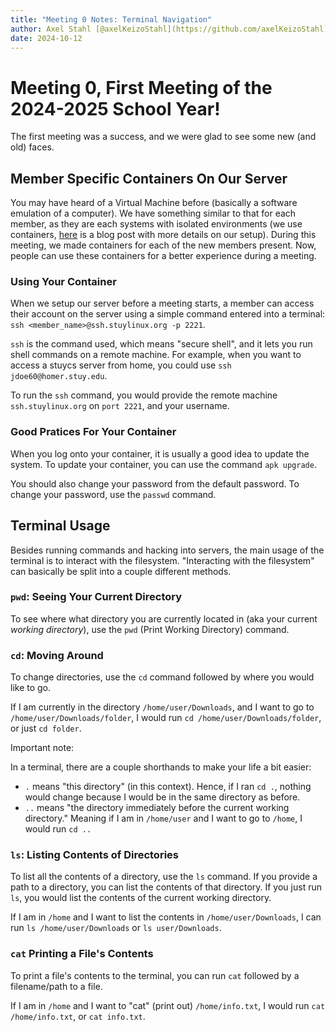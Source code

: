 ```yaml
---
title: "Meeting 0 Notes: Terminal Navigation"
author: Axel Stahl [@axelKeizoStahl](https://github.com/axelKeizoStahl)
date: 2024-10-12
---
```


# Meeting 0, First Meeting of the 2024-2025 School Year!
The first meeting was a success, and we were glad to see some new (and old) faces.


## Member Specific Containers On Our Server
You may have heard of a Virtual Machine before (basically a software emulation of a computer).
We have something similar to that for each member, as they are each systems with isolated environments (we use containers, [here](https://stuylinux.org/posts/infra-containers/) is a blog post with more details on our setup).
During this meeting, we made containers for each of the new members present. Now, people can use these containers for a better experience during a meeting.

### Using Your Container
When we setup our server before a meeting starts, a member can access their account on the server using a simple command entered into a terminal:
    `ssh <member_name>@ssh.stuylinux.org -p 2221`.

`ssh` is the command used, which means "secure shell", and it lets you run shell commands on a remote machine. For example, when you want to access a stuycs server from home, you could use `ssh jdoe60@homer.stuy.edu`.

To run the `ssh` command, you would provide the remote machine `ssh.stuylinux.org` on `port 2221`, and your username.

### Good Pratices For Your Container
When you log onto your container, it is usually a good idea to update the system. To update your container, you can use the command `apk upgrade`.

You should also change your password from the default password. To change your password, use the `passwd` command.


## Terminal Usage
Besides running commands and hacking into servers, the main usage of the terminal is to interact with the filesystem.
"Interacting with the filesystem" can basically be split into a couple different methods.

### `pwd`: Seeing Your Current Directory
To see where what directory you are currently located in (aka your current *working directory*), use the `pwd` (Print Working Directory) command.

### `cd`: Moving Around
To change directories, use the `cd` command followed by where you would like to go.

If I am currently in the directory `/home/user/Downloads`, and I want to go to `/home/user/Downloads/folder`, I would run `cd /home/user/Downloads/folder`, or just `cd folder`.

Important note:

In a terminal, there are a couple shorthands to make your life a bit easier:
- `.` means "this directory" (in this context). Hence, if I ran `cd .`, nothing would change because I would be in the same directory as before.
- `..` means "the directory immediately before the current working directory." Meaning if I am in `/home/user` and I want to go to `/home`, I would run `cd ..`

### `ls`: Listing Contents of Directories
To list all the contents of a directory, use the `ls` command.
If you provide a path to a directory, you can list the contents of that directory.
If you just run `ls`, you would list the contents of the current working directory.

If I am in `/home` and I want to list the contents in `/home/user/Downloads`, I can run `ls /home/user/Downloads` or `ls user/Downloads`.

### `cat` Printing a File's Contents
To print a file's contents to the terminal, you can run `cat` followed by a filename/path to a file.

If I am in `/home` and I want to "cat" (print out) `/home/info.txt`, I would run `cat /home/info.txt`, or `cat info.txt`.
